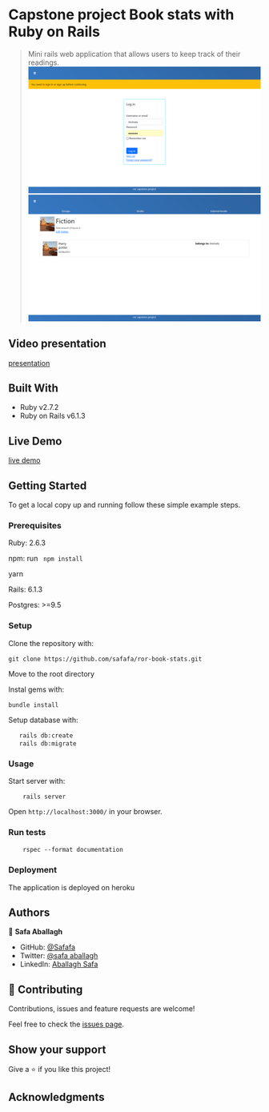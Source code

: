 # Capstone project Book stats with Ruby on Rails

> Mini rails web application that allows users to keep track of their readings.
![screenshot](./docs/First.png)
![screenshot](./docs/second.png)

## Video presentation
[presentation](https://www.loom.com/share/99d784e53e4c42e388a0050da96bd31a)

## Built With

- Ruby v2.7.2
- Ruby on Rails v6.1.3

## Live Demo

[live demo](https://fierce-ocean-28088.herokuapp.com/users/sign_in)


## Getting Started

To get a local copy up and running follow these simple example steps.

### Prerequisites

Ruby: 2.6.3

npm: run <code> npm install </code>

yarn

Rails: 6.1.3

Postgres: >=9.5

### Setup

Clone the repository with:
```
git clone https://github.com/safafa/ror-book-stats.git
```
Move to the root directory

Instal gems with:

```
bundle install
```

Setup database with:

```
   rails db:create
   rails db:migrate
```



### Usage

Start server with:

```
    rails server
```

Open `http://localhost:3000/` in your browser.

### Run tests

```
    rspec --format documentation
```


### Deployment

The application is deployed on heroku

## Authors

 👤 **Safa Aballagh**

- GitHub: [@Safafa](https://github.com/safafa)
- Twitter: [@safa aballagh](https://twitter.com/Aballagh_S)
- LinkedIn: [Aballagh Safa](https://www.linkedin.com/in/aballaghsafa/)


## 🤝 Contributing

Contributions, issues and feature requests are welcome!

Feel free to check the [issues page](https://github.com/safafa/ror-book-stats/issues/6).

## Show your support

Give a ⭐️ if you like this project!

## Acknowledgments
